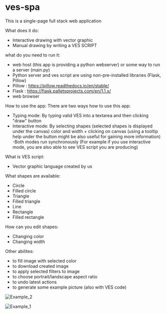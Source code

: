 # ves-spa
This is a single-page full stack web application

What does it do:
- Interactive drawing with vector graphic
- Manual drawing by writing a VES SCRIPT

what do you need to run it:
- web host (this app is providing a python webserver) or some way to run a server (main.py)
- Python server and ves script are using non-pre-installed libraries (Flask, Pillow)
- Pillow : https://pillow.readthedocs.io/en/stable/
- Flask : https://flask.palletsprojects.com/en/1.1.x/
- web browser

How to use the app:
There are two ways how to use this app:
- Typing mode: By typing valid VES into a textarea and then clicking "draw" button
- Interactive mode: By selecting shapes (selected shapes is displayed under the canvas)
  color and width + clicking on canvas (using a tooltip help under the button might be also useful for gaining more information)
-Both modes run synchronously (For example if you use interactive mode, you are also able to see VES script you are producing)

What is VES script:
- Vector graphic language created by us

What shapes are available:
- Circle
- Filled circle
- Triangle
- Filled triangle
- Line
- Rectangle
- Filled rectangle

How can you edit shapes:
- Changing color
- Changing width

Other abilites:
- to fill image with selected color
- to download created image
- to apply selected filters to image
- to choose portrait/landscape aspect ratio
- to undo latest actions
- to generate some example picture (also with VES code)

![Example_2](https://github.com/adamosoft/ves-spa/blob/master/example1.png)

![Example_1](https://github.com/adamosoft/ves-spa/blob/master/example2.png)
